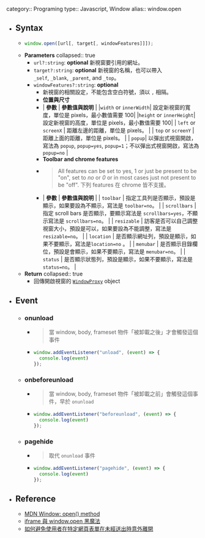 category:: Programing
type:: Javascript, Window
alias:: window.open

- ## Syntax
	- ```javascript
	  window.open([url[, target[, windowFeatures]]]);
	  ```
	- **Parameters**
	  collapsed:: true
		- `url?:string`: **optional** 新視窗要引用的網址。
		- `target?:string`: **optional** 新視窗的名稱，也可以帶入 `_self`, `_blank`, `_parent`, and `_top`。
		- `windowFeatures?:string`: **optional**
			- 新視窗的相關設定，不能包含空白符號，須以 `,` 相隔。
			- **位置與尺寸**
			- | **參數** | **參數值與說明** |
			  |`width` or `innerWidth`| 設定新視窗的寬度，單位是 pixels，最小數值需要 100|
			  |`height` or `innerHeight`| 設定新視窗的高度，單位是 pixels，最小數值需要 100|
			  | `left` or `screenX` | 距離左邊的距離，單位是 pixels。 |
			  | `top` or `screenY` | 距離上面的距離，單位是 pixels。 |
			  | `popup`| 以彈出式視窗開啟，寫法為 `popup`, `popup=yes`, `popup=1`；不以彈出式視窗開啟，寫法為 `popup=no` |
			- **Toolbar and chrome features**
			- > All features can be set to yes, 1 or just be present to be "on", set to *no* or *0* or in most cases just not present to be "off".
			  下列 features 在 chrome 皆不支援。
			- | **參數** | **參數值與說明** |
			  | `toolbar` | 指定工具列是否顯示，預設是顯示，如果要設為不顯示，寫法是 `toolbar=no`。 |
			  | `scrollbars` | 指定 scroll bars 是否顯示，要顯示寫法是 `scrollbars=yes`，不顯示寫法是 `scrollbars=no`。 |
			  | `resizable` | 訪客是否可以自己調整視窗大小，預設是可以，如果要設為不能調整，寫法是 `resizable=no`。 |
			  | `location` | 是否顯示網址列，預設是顯示，如果不要顯示，寫法是`location=no` 。 |
			  | `menubar` | 是否顯示目錄欄位，預設是會顯示，如果不要顯示，寫法是 `menubar=no`。 |
			  | `status` | 是否顯示狀態列，預設是顯示，如果不要顯示，寫法是 `status=no`。 |
	- **Return**
	  collapsed:: true
		- 回傳開啟視窗的 [`WindowProxy`](https://developer.mozilla.org/en-US/docs/Glossary/WindowProxy) object
- ## Event
	- ### onunload
		- > 當 window, body, frameset 物件「被卸載之後」才會觸發這個事件
		- ```javascript
		  window.addEventListener("unload", (event) => {
		    console.log(event)
		  });
		  ```
	- ### onbeforeunload
		- > 當 window, body, frameset 物件「被卸載之前」會觸發這個事件，早於 `onunload`
		- ```javascript
		  window.addEventListener("beforeunload", (event) => {
		    console.log(event)
		  });
		  ```
	- ### pagehide
		- > 取代 `onunload` 事件
		- ```javascript
		  window.addEventListener("pagehide", (event) => {
		    console.log(event)
		  });
		  ```
- ## Reference
	- [MDN Window: open() method](https://developer.mozilla.org/en-US/docs/Web/API/Window/open)
	- [iframe 與 window.open 黑魔法](https://blog.huli.tw/2022/04/07/iframe-and-window-open/#windowopen)
	- [如何避免使用者在特定網頁表單在未經送出時意外離開](https://blog.miniasp.com/post/2009/08/12/How-to-avoid-page-reload-or-redirect-by-incident)